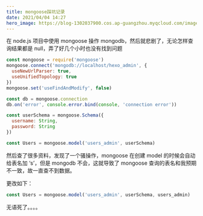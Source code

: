 ```yaml
---
title: mongoose踩坑记录
date: 2021/04/04 14:27
hero_image: https://blog-1302037900.cos.ap-guangzhou.myqcloud.com/images/covers/mongodb.png
---
```


在 node.js 项目中使用 mongoose 操作 mongodb，然后就悲剧了，无论怎样查询结果都是 null，弄了好几个小时也没有找到问题

```javascript
const mongoose = require('mongoose')
mongoose.connect('mongodb://localhost/hexo_admin', {
  useNewUrlParser: true,
  useUnifiedTopology: true
})
mongoose.set('useFindAndModify', false)

const db = mongoose.connection
db.on('error', console.error.bind(console, 'connection error'))

const userSchema = mongoose.Schema({
  username: String,
  password: String
})

const Users = mongoose.model('users_admin', userSchema)
```

然后查了很多资料，发现了一个骚操作，mongoose 在创建 model 的时候会自动给表名加 ‘s’，但是 mongodb 不会，这就导致了 mongoose 查询的表名和我预期不一致，故一直查不到数据。

更改如下：

```javascript
const Users = mongoose.model('users_admin', userSchema, users_admin)
```

无语死了。。。。
